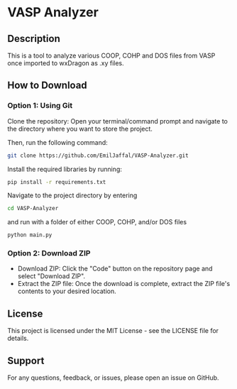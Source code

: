 # VASP Analyzer
 
## Description

This is a tool to analyze various COOP, COHP and DOS files from VASP once imported to wxDragon as .xy files.

## How to Download

### Option 1: Using Git
Clone the repository: Open your terminal/command prompt and navigate to the directory where you want to store the project. 

Then, run the following command:

```bash
git clone https://github.com/EmilJaffal/VASP-Analyzer.git
```

Install the required libraries by running:

```bash
pip install -r requirements.txt
```

Navigate to the project directory by entering

```bash
cd VASP-Analyzer
```

and run with a folder of either COOP, COHP, and/or DOS files

```bash
python main.py
```

### Option 2: Download ZIP
- Download ZIP: Click the "Code" button on the repository page and select "Download ZIP".
- Extract the ZIP file: Once the download is complete, extract the ZIP file's contents to your desired location.

## License
This project is licensed under the MIT License - see the LICENSE file for details.

## Support
For any questions, feedback, or issues, please open an issue on GitHub.
